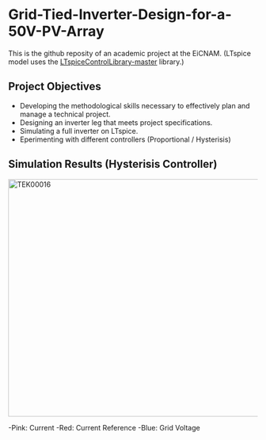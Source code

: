 # Grid-Tied-Inverter-Design-for-a-50V-PV-Array

This is the github reposity of an academic project at the EiCNAM. (LTspice model uses the [LTspiceControlLibrary-master](https://github.com/kanedahiroshi/LTspiceControlLibrary) library.) 

## Project Objectives 
- Developing the methodological skills necessary to effectively plan and manage a technical project.
- Designing an inverter leg that meets project specifications.
- Simulating a full inverter on LTspice.
- Eperimenting with different controllers (Proportional / Hysterisis) 






## Simulation Results (Hysterisis Controller)
<img width="800" height="480" alt="TEK00016" src="https://github.com/user-attachments/assets/09620835-e3fe-4911-a918-1831ca616ee6" />

-Pink: Current 
-Red: Current Reference
-Blue: Grid Voltage
